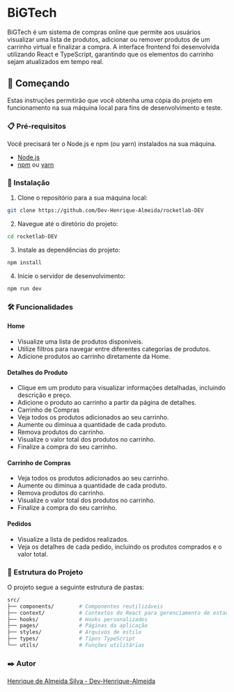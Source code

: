 # BiGTech

BiGTech é um sistema de compras online que permite aos usuários visualizar uma lista de produtos, adicionar ou remover produtos de um carrinho virtual e finalizar a compra. A interface frontend foi desenvolvida utilizando React e TypeScript, garantindo que os elementos do carrinho sejam atualizados em tempo real.

## 🚀 Começando

Estas instruções permitirão que você obtenha uma cópia do projeto em funcionamento na sua máquina local para fins de desenvolvimento e teste.

### 📋 Pré-requisitos

Você precisará ter o Node.js e npm (ou yarn) instalados na sua máquina.

- [Node.js](https://nodejs.org/)
- [npm](https://www.npmjs.com/) ou [yarn](https://yarnpkg.com/)

### 🔧 Instalação

1. Clone o repositório para a sua máquina local:

```bash
git clone https://github.com/Dev-Henrique-Almeida/rocketlab-DEV
```

2. Navegue até o diretório do projeto:

```bash
cd rocketlab-DEV
```
3. Instale as dependências do projeto:

```bash
npm install
```

4. Inicie o servidor de desenvolvimento:
```bash
npm run dev
```
### 🛠️ Funcionalidades
#### Home
- Visualize uma lista de produtos disponíveis.
- Utilize filtros para navegar entre diferentes categorias de produtos.
- Adicione produtos ao carrinho diretamente da Home.

#### Detalhes do Produto
- Clique em um produto para visualizar informações detalhadas, incluindo descrição e preço.
- Adicione o produto ao carrinho a partir da página de detalhes.
- Carrinho de Compras
- Veja todos os produtos adicionados ao seu carrinho.
- Aumente ou diminua a quantidade de cada produto.
- Remova produtos do carrinho.
- Visualize o valor total dos produtos no carrinho.
- Finalize a compra do seu carrinho.

#### Carrinho de Compras
- Veja todos os produtos adicionados ao seu carrinho.
- Aumente ou diminua a quantidade de cada produto.
- Remova produtos do carrinho.
- Visualize o valor total dos produtos no carrinho.
- Finalize a compra do seu carrinho.

#### Pedidos
- Visualize a lista de pedidos realizados.
- Veja os detalhes de cada pedido, incluindo os produtos comprados e o valor total.

### 📂 Estrutura do Projeto
O projeto segue a seguinte estrutura de pastas:

```bash
src/
├── components/        # Componentes reutilizáveis
├── context/           # Contextos do React para gerenciamento de estado
├── hooks/             # Hooks personalizados
├── pages/             # Páginas da aplicação
├── styles/            # Arquivos de estilo
├── types/             # Tipos TypeScript
└── utils/             # Funções utilitárias

```

### ✒️ Autor
[Henrique de Almeida Silva - Dev-Henrique-Almeida](https://github.com/Dev-Henrique-Almeida)
